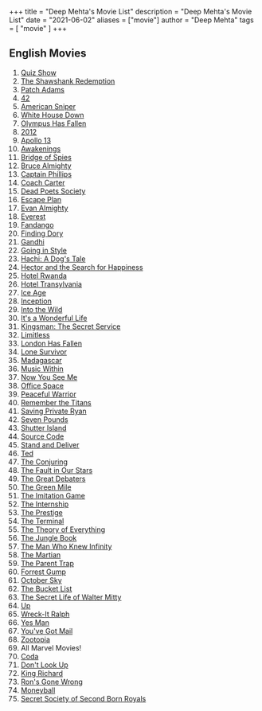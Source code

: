 +++
title = "Deep Mehta's Movie List"
description = "Deep Mehta's Movie List"
date = "2021-06-02"
aliases = ["movie"]
author = "Deep Mehta"
tags = [
    "movie"
]
+++

## English Movies

1. [Quiz Show](https://www.imdb.com/title/tt0110932)
2. [The Shawshank Redemption](https://www.imdb.com/title/tt0111161)
3. [Patch Adams](https://www.imdb.com/title/tt0129290)
4. [42](https://www.imdb.com/title/tt0453562)
5. [American Sniper](https://www.imdb.com/title/tt2179136)
6. [White House Down](https://www.imdb.com/title/tt2334879)
7. [Olympus Has Fallen](https://www.imdb.com/title/tt2302755)
8. [2012](https://www.imdb.com/title/tt1190080)
9. [Apollo 13](https://www.imdb.com/title/tt0112384)
10. [Awakenings](https://www.imdb.com/title/tt0099077)
11. [Bridge of Spies](https://www.imdb.com/title/tt3682448)
12. [Bruce Almighty](https://www.imdb.com/title/tt0315327)
13. [Captain Phillips](https://www.imdb.com/title/tt1535109)
14. [Coach Carter](https://www.imdb.com/title/tt0393162)
15. [Dead Poets Society](https://www.imdb.com/title/tt0097165)
16. [Escape Plan](https://www.imdb.com/title/tt1211956)
17. [Evan Almighty](https://www.imdb.com/title/tt0413099)
18. [Everest](https://www.imdb.com/title/tt2719848)
19. [Fandango](https://www.imdb.com/title/tt0089126)
20. [Finding Dory](https://www.imdb.com/title/tt2277860)
21. [Gandhi](https://www.imdb.com/title/tt0083987)
22. [Going in Style](https://www.imdb.com/title/tt2568862)
23. [Hachi: A Dog's Tale](https://www.imdb.com/title/tt1028532)
24. [Hector and the Search for Happiness](https://www.imdb.com/title/tt1626146)
25. [Hotel Rwanda](https://www.imdb.com/title/tt0395169)
26. [Hotel Transylvania](https://www.imdb.com/title/tt0837562)
27. [Ice Age](https://www.imdb.com/title/tt0268380)
28. [Inception](https://www.imdb.com/title/tt1375666)
29. [Into the Wild](https://www.imdb.com/title/tt0758758)
30. [It's a Wonderful Life](https://www.imdb.com/title/tt0038650)
31. [Kingsman: The Secret Service](https://www.imdb.com/title/tt2802144)
32. [Limitless](https://www.imdb.com/title/tt1219289)
33. [London Has Fallen](https://www.imdb.com/title/tt3300542)
34. [Lone Survivor](https://www.imdb.com/title/tt1091191)
35. [Madagascar](https://www.imdb.com/title/tt0351283)
36. [Music Within](https://www.imdb.com/title/tt0422783)
37. [Now You See Me](https://www.imdb.com/title/tt1670345)
38. [Office Space](https://www.imdb.com/title/tt0151804)
39. [Peaceful Warrior](https://www.imdb.com/title/tt0438315)
40. [Remember the Titans](https://www.imdb.com/title/tt0210945)
41. [Saving Private Ryan](https://www.imdb.com/title/tt0120815)
42. [Seven Pounds](https://www.imdb.com/title/tt0814314)
43. [Shutter Island](https://www.imdb.com/title/tt1130884)
44. [Source Code](https://www.imdb.com/title/tt0945513)
45. [Stand and Deliver](https://www.imdb.com/title/tt0094027)
46. [Ted](https://www.imdb.com/title/tt1637725)
47. [The Conjuring](https://www.imdb.com/title/tt1457767)
48. [The Fault in Our Stars](https://www.imdb.com/title/tt2582846)
49. [The Great Debaters](https://www.imdb.com/title/tt0427309)
50. [The Green Mile](https://www.imdb.com/title/tt0120689)
51. [The Imitation Game](https://www.imdb.com/title/tt2084970)
52. [The Internship](https://www.imdb.com/title/tt2234155)
53. [The Prestige](https://www.imdb.com/title/tt0482571)
54. [The Terminal](https://www.imdb.com/title/tt0362227)
55. [The Theory of Everything](https://www.imdb.com/title/tt2980516)
56. [The Jungle Book](https://www.imdb.com/title/tt3040964)
57. [The Man Who Knew Infinity](https://www.imdb.com/title/tt0787524)
58. [The Martian](https://www.imdb.com/title/tt3659388)
59. [The Parent Trap](https://www.imdb.com/title/tt0120783)
60. [Forrest Gump](https://www.imdb.com/title/tt0109830)
61. [October Sky](https://www.imdb.com/title/tt0132477)
62. [The Bucket List](https://www.imdb.com/title/tt0825232)
63. [The Secret Life of Walter Mitty](https://www.imdb.com/title/tt0359950)
64. [Up](https://www.imdb.com/title/tt1049413)
65. [Wreck-It Ralph](https://www.imdb.com/title/tt1772341)
66. [Yes Man](https://www.imdb.com/title/tt1068680)
67. [You've Got Mail](https://www.imdb.com/title/tt0128853)
68. [Zootopia](https://www.imdb.com/title/tt2948356)
69. All Marvel Movies!
70. [Coda](https://www.imdb.com/title/tt10366460)
71. [Don't Look Up](https://www.imdb.com/title/tt11286314)
72. [King Richard](https://www.imdb.com/title/tt9620288)
73. [Ron's Gone Wrong](https://www.imdb.com/title/tt7504818)
74. [Moneyball](https://www.imdb.com/title/tt1210166)
75. [Secret Society of Second Born Royals](https://www.imdb.com/title/tt10324122)

